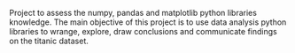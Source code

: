 Project to assess the numpy, pandas and matplotlib python libraries knowledge. The main objective of this project is to use data analysis python libraries to wrange, explore, draw conclusions and communicate findings on the titanic dataset.